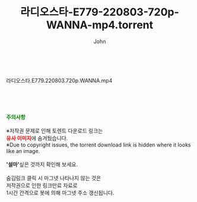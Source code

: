﻿---
layout: post
title:  "라디오스타-E779-220803-720p-WANNA-mp4.torrent"
author: John
categories: [ 방송/음악 ]
tags: [  ]
image:  
description: "라디오스타-E779-220803-720p-WANNA-mp4 torrent 정보 공유"
toc: true
toc_sticky: true
---

<br>
<div class="view-img">
<a class="view_image" href="https://torrentmobile59.com/bbs/view_image.php?fn=%2Fdata%2Ffile%2Fmusic%2F3735182707_fu8lqdcM_f05c4046cc7aa3c08caf5a5b7c786dda66a61078.jpg" target="_blank"><img alt="" class="img-tag" content="https://torrentmobile59.com/data/file/music/3735182707_fu8lqdcM_f05c4046cc7aa3c08caf5a5b7c786dda66a61078.jpg" itemprop="image" src="https://torrentmobile59.com/data/file/music/3735182707_fu8lqdcM_f05c4046cc7aa3c08caf5a5b7c786dda66a61078.jpg"/></a></div><div class="view-content" itemprop="description">
<p>라디오스타.E779.220803.720p.WANNA.mp4<br/></p> </div>
    
<br><br><br>
<p data-ke-size="size16"><b><span style="color: green;">주의사항</span></b><br /><br />※저작권 문제로 인해 토렌트 다운로드 링크는<br /><b><span style="color: red;">유사 이미지</span></b>에 숨겨뒀습니다.<br />※Due to copyright issues, the torrent download link is hidden where it looks like an image.<br /><br /><b>'설마'</b>싶은 것까지 확인해 보세요.<br /><br />숨김링크 클릭 시 마그넷 나타나지 않는 것은<br />저작권으로 인한 링크만료 자료로<br />1시간 간격으로 봇에 의해 마그넷 주소 갱신됩니다.</p>
